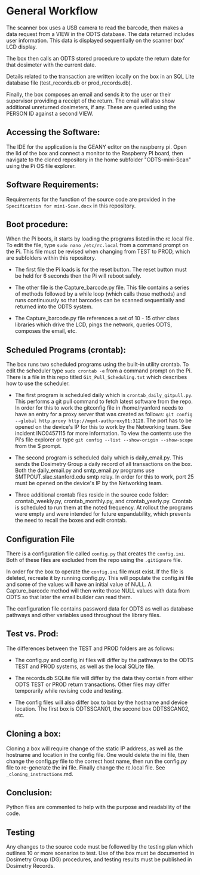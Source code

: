 # General Workflow

The scanner box uses a USB camera to read the barcode, then makes a data request from a VIEW in the ODTS database.
The data returned includes user information.  This data is displayed sequentially on the scanner box' LCD display.

The box then calls an ODTS stored procedure to update the return date for that dosimeter with the current date.

Details related to the transaction are written locally on the box in an SQL Lite database file (test_records.db or prod_records.db).

Finally, the box composes an email and sends it to the user or their supervisor providing a receipt of the return.
The email will also show additional unreturned dosimeters, if any.  These are queried using the PERSON ID against a second VIEW.

## Accessing the Software: 
The IDE for the application is the GEANY editor on the raspberry pi.  Open the lid of the box and connect a monitor to the Raspberry PI board, then navigate to the cloned repository in the home subfolder "ODTS-mini-Scan" using the Pi OS file explorer.

## Software Requirements:
Requirements for the function of the source code are provided in the `Specification for mini-Scan.docx` in this repository.

## Boot procedure:
When the Pi boots, it starts by loading the programs listed in the rc.local file.  To edit the file, type `sudo nano /etc/rc.local` from a command prompt on the Pi.  This file must be revised when changing from TEST to PROD, which are subfolders within this repository.

* The first file the Pi loads is for the reset button.  The reset button must be held for 6 seconds then the Pi will reboot safely.

* The other file is the Capture_barcode.py file.  This file contains a series of methods followed by a while loop (which calls those methods) 
and runs continuously so that barcodes can be scanned sequentially and returned into the ODTS system.

* The Capture_barcode.py file references a set of 10 - 15 other class libraries which drive the LCD, pings the network, queries ODTS, composes the email, etc.

## Scheduled Programs (crontab):
The box runs two scheduled programs using the built-in utility crontab.  To edit the scheduler type `sudo crontab -e` from a command prompt on the Pi.  There is a file in this repo titled `Git_Pull_Scheduling.txt` which describes how to use the scheduler.

* The first program is scheduled daily which is `crontab_daily_gitpull.py`.  This performs a git pull command to fetch latest software from the repo.  In order for this to work the gitconfig file in /home/ryanford needs to have an entry for a proxy server that was created as follows: `git config --global http.proxy http://mgmt-authproxy01:3128`.  The port has to be opened on the device's IP for this to work by the Networking team.  See incident INC0457115 for more information. To view the contents use the Pi's file explorer or type `git config --list --show-origin --show-scope` from the $ prompt.

* The second program is scheduled daily which is daily_email.py.  This sends the Dosimetry Group a daily record of all transactions on the box.  Both the daily_email.py and smtp_email.py programs use SMTPOUT.slac.stanford.edu smtp relay.  In order for this to work, port 25 must be opened on the device's IP by the Networking team.

* Three additional crontab files reside in the source code folder:  crontab_weekly.py, crontab_monthly.py, and crontab_yearly.py.  Crontab is scheduled to run them at the noted frequency.  At rollout the programs were empty and were intended for future expandability, which prevents the need to recall the boxes and edit crontab.

## Configuration File
There is a configuration file called `config.py` that creates the `config.ini`.  Both of these files are excluded from the repo using the `.gitignore` file.

In order for the box to operate the `config.ini` file must exist.  If the file is deleted, recreate it by running config.py.  This will populate the config.ini file and some of the values will have an initial value of NULL.  A Capture_barcode method will then write those NULL values with data from ODTS so that later the email builder can read them.

The configuration file contains password data for ODTS as well as database pathways and other variables used throughout the library files.

## Test vs. Prod:
The differences between the TEST and PROD folders are as follows:
* The config.py and config.ini files will differ by the pathways to the ODTS TEST and PROD systems, as well as the local SQLite file.
* The records.db SQLite file will differ by the data they contain from either ODTS TEST or PROD return transactions.
Other files may differ temporarily while revising code and testing.

* The config files will also differ box to box by the hostname and device location.  The first box is ODTSSCAN01, the second box ODTSSCAN02, etc.

## Cloning a box:
Cloning a box will require change of the static IP address, as well as the hostname and location in the config file.  One would delete the ini file, then change the config.py file to the correct host name, then run the config.py file to re-generate the ini file. Finally change the rc.local file.  See `_cloning_instructions`.md.

## Conclusion:
Python files are commented to help with the purpose and readability of the code.

## Testing
Any changes to the source code must be followed by the testing plan which outlines 10 or more scenarios to test.  Use of the box must be
documented in Dosimetry Group (DG) procedures, and testing results must be published in Dosimetry Records.



